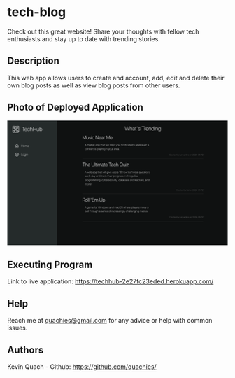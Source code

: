 # tech-blog
Check out this great website! Share your thoughts with fellow tech enthusiasts and stay up to date with trending stories.

## Description
This web app allows users to create and account, add, edit and delete their own blog posts as well as view blog posts from other users.

## Photo of Deployed Application
![my image](/public/images/tech-blog-screenshot.png)

## Executing Program
Link to live application: https://techhub-2e27fc23eded.herokuapp.com/

## Help
Reach me at quachies@gmail.com for any advice or help with common issues.

## Authors
Kevin Quach - Github: https://github.com/quachies/